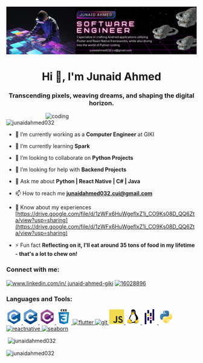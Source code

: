![logo](https://github.com/JunaidAhmed032/JunaidAhmed032/blob/main/github_banner_junaid-ahmed.png)
<h1 align="center">Hi 👋, I'm Junaid Ahmed</h1>
<h3 align="center">Transcending pixels, weaving dreams, and shaping the digital horizon.</h3>
<img align="right" alt="coding" width="400" src="https://miro.medium.com/v2/resize:fit:1200/1*anJ_utnaYQXFKbap2s0oJg.gif">
<p align="left"> <img src="https://komarev.com/ghpvc/?username=junaidahmed032&label=Profile%20views&color=0e75b6&style=flat" alt="junaidahmed032" /> </p>

- 🔭 I’m currently working as a **Computer Engineer** at GIKI

- 🌱 I’m currently learning **Spark**

- 👯 I’m looking to collaborate on **Python Projects**

- 🤝 I’m looking for help with **Backend Projects**

- 💬 Ask me about **Python | React Native | C# | Java**

- 📫 How to reach me **junaidahmed032.cui@gmail.com**

- 📄 Know about my experiences [https://drive.google.com/file/d/1zWFx6HuWgeflxZ1i_CO9Ks08D_QQ6Zta/view?usp=sharing](https://drive.google.com/file/d/1zWFx6HuWgeflxZ1i_CO9Ks08D_QQ6Zta/view?usp=sharing)

- ⚡ Fun fact **Reflecting on it, I'll eat around 35 tons of food in my lifetime - that's a lot to chew on!**

<h3 align="left">Connect with me:</h3>
<p align="left">
<a href="https://linkedin.com/in/www.linkedin.com/in/ junaid-ahmed-giki" target="blank"><img align="center" src="https://raw.githubusercontent.com/rahuldkjain/github-profile-readme-generator/master/src/images/icons/Social/linked-in-alt.svg" alt="www.linkedin.com/in/ junaid-ahmed-giki" height="30" width="40" /></a>
<a href="https://stackoverflow.com/users/16028896" target="blank"><img align="center" src="https://raw.githubusercontent.com/rahuldkjain/github-profile-readme-generator/master/src/images/icons/Social/stack-overflow.svg" alt="16028896" height="30" width="40" /></a>
</p>

<h3 align="left">Languages and Tools:</h3>
<p align="left"> <a href="https://www.cprogramming.com/" target="_blank" rel="noreferrer"> <img src="https://raw.githubusercontent.com/devicons/devicon/master/icons/c/c-original.svg" alt="c" width="40" height="40"/> </a> <a href="https://www.w3schools.com/cpp/" target="_blank" rel="noreferrer"> <img src="https://raw.githubusercontent.com/devicons/devicon/master/icons/cplusplus/cplusplus-original.svg" alt="cplusplus" width="40" height="40"/> </a> <a href="https://www.w3schools.com/cs/" target="_blank" rel="noreferrer"> <img src="https://raw.githubusercontent.com/devicons/devicon/master/icons/csharp/csharp-original.svg" alt="csharp" width="40" height="40"/> </a> <a href="https://www.w3schools.com/css/" target="_blank" rel="noreferrer"> <img src="https://raw.githubusercontent.com/devicons/devicon/master/icons/css3/css3-original-wordmark.svg" alt="css3" width="40" height="40"/> </a> <a href="https://flutter.dev" target="_blank" rel="noreferrer"> <img src="https://www.vectorlogo.zone/logos/flutterio/flutterio-icon.svg" alt="flutter" width="40" height="40"/> </a> <a href="https://git-scm.com/" target="_blank" rel="noreferrer"> <img src="https://www.vectorlogo.zone/logos/git-scm/git-scm-icon.svg" alt="git" width="40" height="40"/> </a> <a href="https://developer.mozilla.org/en-US/docs/Web/JavaScript" target="_blank" rel="noreferrer"> <img src="https://raw.githubusercontent.com/devicons/devicon/master/icons/javascript/javascript-original.svg" alt="javascript" width="40" height="40"/> </a> <a href="https://www.linux.org/" target="_blank" rel="noreferrer"> <img src="https://raw.githubusercontent.com/devicons/devicon/master/icons/linux/linux-original.svg" alt="linux" width="40" height="40"/> </a> <a href="https://pandas.pydata.org/" target="_blank" rel="noreferrer"> <img src="https://raw.githubusercontent.com/devicons/devicon/2ae2a900d2f041da66e950e4d48052658d850630/icons/pandas/pandas-original.svg" alt="pandas" width="40" height="40"/> </a> <a href="https://www.python.org" target="_blank" rel="noreferrer"> <img src="https://raw.githubusercontent.com/devicons/devicon/master/icons/python/python-original.svg" alt="python" width="40" height="40"/> </a> <a href="https://reactnative.dev/" target="_blank" rel="noreferrer"> <img src="https://reactnative.dev/img/header_logo.svg" alt="reactnative" width="40" height="40"/> </a> <a href="https://seaborn.pydata.org/" target="_blank" rel="noreferrer"> <img src="https://seaborn.pydata.org/_images/logo-mark-lightbg.svg" alt="seaborn" width="40" height="40"/> </a> </p>

<p>&nbsp;<img align="center" src="https://github-readme-stats.vercel.app/api?username=junaidahmed032&show_icons=true&locale=en" alt="junaidahmed032" /></p>

<p><img align="center" src="https://github-readme-streak-stats.herokuapp.com/?user=junaidahmed032&" alt="junaidahmed032" /></p>
